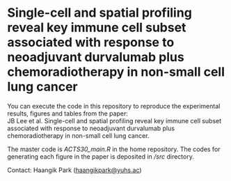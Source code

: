 # Single-cell and spatial profiling reveal key immune cell subset associated with response to neoadjuvant durvalumab plus chemoradiotherapy in non-small cell lung cancer
You can execute the code in this repository to reproduce the experimental results, figures and tables from the paper: <br>
JB Lee et al. Single-cell and spatial profiling reveal key immune cell subset associated with response to neoadjuvant durvalumab plus chemoradiotherapy in non-small cell lung cancer.

The master code is <i>ACTS30_main.R</i> in the home repository. The codes for generating each figure in the paper is deposited in <i>/src</i> directory.

Contact: Haangik Park (haangikpark@yuhs.ac)

